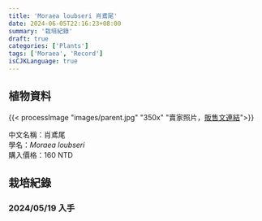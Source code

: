 ```yaml
---
title: 'Moraea loubseri 肖鳶尾'
date: 2024-06-05T22:16:23+08:00
summary: '栽培紀錄'
draft: true
categories: ['Plants']
tags: ['Moraea', 'Record']
isCJKLanguage: true
---
```


## 植物資料

{{< processImage "images/parent.jpg" "350x" "賣家照片，[販售文連結](https://www.facebook.com/groups/TWCSSWAPPER/permalink/8600392526644003/)">}}

中文名稱：肖鳶尾  
學名：*Moraea loubseri*  
購入價格：160 NTD  

## 栽培紀錄

### 2024/05/19 入手
